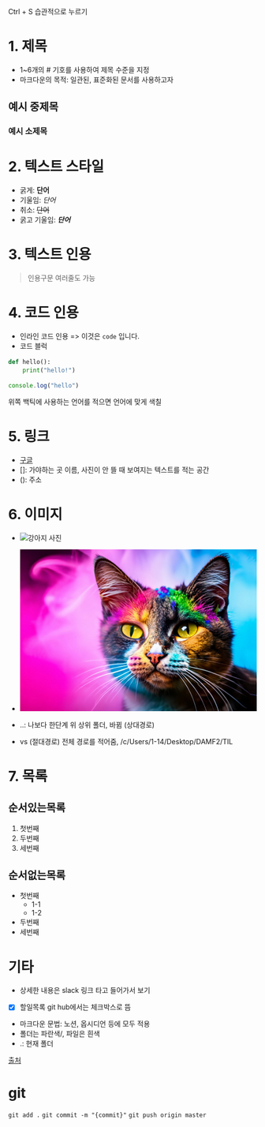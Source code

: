 Ctrl + S 습관적으로 누르기

# 1. 제목

- 1~6개의 # 기호를 사용하여 제목 수준을 지정
- 마크다운의 목적: 일관된, 표준화된 문서를 사용하고자

## 예시 중제목
### 예시 소제목

# 2. 텍스트 스타일

- 굵게: **단어**
- 기울임: *단어*
- 취소: ~~단어~~
- 굵고 기울임: ***단어***

# 3. 텍스트 인용

> 인용구문
> 여러줄도 가능

# 4. 코드 인용

- 인라인 코드 인용 => 이것은 `code` 입니다.
- 코드 블럭
```python
def hello():
    print("hello!")
```

```javascript
console.log("hello")
```
위쪽 백틱에 사용하는 언어를 적으면 언어에 맞게 색칠

# 5. 링크

- [구글](https://google.com)
- []: 가야하는 곳 이름, 사진이 안 뜰 때 보여지는 텍스트를 적는 공간
- (): 주소

# 6. 이미지

- ![강아지 사진](https://image.utoimage.com/preview/cp872722/2022/12/202212008462_500.jpg)
- ![고양이](../assets/cat.jpg)

- ..: 나보다 한단계 위 상위 폴더, 바뀜 (상대경로)
- vs (절대경로) 전체 경로를 적어줌, /c/Users/1-14/Desktop/DAMF2/TIL

# 7. 목록

## 순서있는목록

1. 첫번째
2. 두번째
3. 세번째

## 순서없는목록

- 첫번째
    - 1-1
    - 1-2
- 두번째
- 세번째

# 기타

- 상세한 내용은 slack 링크 타고 들어가서 보기
- [x] 할일목록
    git hub에서는 체크박스로 뜸
- 마크다운 문법: 노션, 옵시디언 등에 모두 적용
- 폴더는 파란색/, 파일은 흰색
- .: 현재 폴더

[출처](https://docs.github.com/ko/get-started/writing-on-github/getting-started-with-writing-and-formatting-on-github/basic-writing-and-formatting-syntax)

# git
`git add .`
`git commit -m "{commit}"`
`git push origin master`